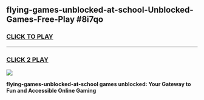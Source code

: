 
## flying-games-unblocked-at-school-Unblocked-Games-Free-Play #8i7qo
<h3>
<a href="https://us.freeplayer.one?title=flying-games-unblocked-at-school&ref=9M">CLICK TO PLAY</a></h3>
<hr>

<h3>
<a href="https://us.freeplayer.one?title=flying-games-unblocked-at-school&ref=9M">CLICK 2 PLAY</a>
  
</h3>

<a href="https://us.freeplayer.one?title=flying-games-unblocked-at-school&ref=9M"><img src="https://clearcache.store/games.png"></a>


**flying-games-unblocked-at-school games unblocked: Your Gateway to Fun and Accessible Online Gaming**
